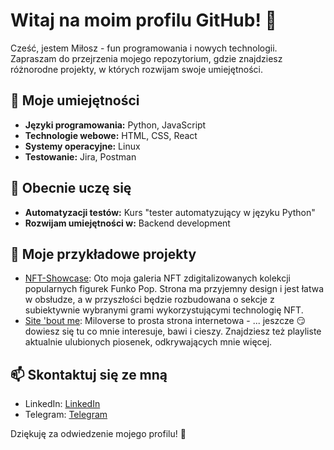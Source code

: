# Witaj na moim profilu GitHub! 👋

Cześć, jestem Miłosz - fun programowania i nowych technologii. Zapraszam do przejrzenia mojego repozytorium, gdzie znajdziesz różnorodne projekty, w których rozwijam swoje umiejętności.

## 🚀 Moje umiejętności
- **Języki programowania:** Python, JavaScript
- **Technologie webowe:** HTML, CSS, React
- **Systemy operacyjne:** Linux
- **Testowanie:** Jira, Postman

## 🌱 Obecnie uczę się
- **Automatyzacji testów:** Kurs "tester automatyzujący w języku Python"
- **Rozwijam umiejętności w:** Backend development

## 📂 Moje przykładowe projekty
- [NFT-Showcase](https://batsnuff.github.io/NFT-Showcase/): Oto moja galeria NFT zdigitalizowanych kolekcji popularnych figurek Funko Pop. Strona ma przyjemny design i jest łatwa w obsłudze, a w przyszłości będzie rozbudowana o sekcje z subiektywnie wybranymi grami wykorzystującymi technologię NFT.
- [Site 'bout me](https://batsnuff.github.io/homepage/): Miloverse to prosta strona internetowa - ... jeszcze 😏 dowiesz się tu co mnie interesuje, bawi i cieszy. Znajdziesz też playliste aktualnie ulubionych piosenek, odkrywających mnie więcej.

## 📫 Skontaktuj się ze mną
- LinkedIn: [LinkedIn](https://www.linkedin.com/in/miłosz-szczepaniak-1708b9178/)
- Telegram: [Telegram](t.me/batsnuff)

Dziękuję za odwiedzenie mojego profilu! 🌟


<!---
batsnuff/batsnuff is a ✨ special ✨ repository because its `README.md` (this file) appears on your GitHub profile.
You can click the Preview link to take a look at your changes.
--->
